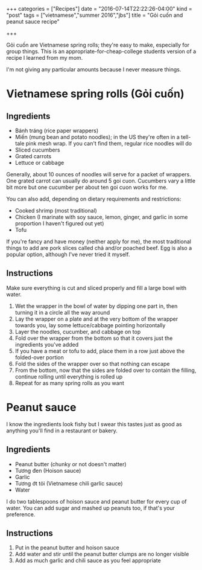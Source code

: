 +++
categories = ["Recipes"]
date = "2016-07-14T22:22:26-04:00"
kind = "post"
tags = ["vietnamese","summer 2016","jbs"]
title = "Gỏi cuốn and peanut sauce recipe"

+++

Gỏi cuốn are Vietnamese spring rolls; they're easy to make, especially for group things. This is an appropriate-for-cheap-college students version of a recipe I learned from my mom.

I'm not giving any particular amounts because I never measure things.<!--more-->

# Vietnamese spring rolls (Gỏi cuốn)

## Ingredients
- Bánh tráng (rice paper wrappers)
- Miến (mung bean and potato noodles); in the US they're often in a tell-tale pink mesh wrap. If you can't find them, regular rice noodles will do
- Sliced cucumbers
- Grated carrots
- Lettuce or cabbage

Generally, about 10 ounces of noodles will serve for a packet of wrappers. One grated carrot can usually do around 5 goi cuon. Cucumbers vary a little bit more but one cucumber per about ten goi cuon works for me.

You can also add, depending on dietary requirements and restrictions:

- Cooked shrimp (most traditional)
- Chicken (I marinate with soy sauce, lemon, ginger, and garlic in some proportion I haven't figured out yet)
- Tofu

If you're fancy and have money (neither apply for me), the most traditional things to add are pork slices called chả and/or poached beef. Egg is also a popular option, although I've never tried it myself.

## Instructions
Make sure everything is cut and sliced properly and fill a large bowl with water.

1. Wet the wrapper in the bowl of water by dipping one part in, then turning it in a circle all the way around
2. Lay the wrapper on a plate and at the very bottom of the wrapper towards you, lay some lettuce/cabbage pointing horizontally
3. Layer the noodles, cucumber, and cabbage on top
4. Fold over the wrapper from the bottom so that it covers just the ingredients you've added
5. If you have a meat or tofu to add, place them in a row just above the folded-over portion
6. Fold the sides of the wrapper over so that nothing can escape
7. From the bottom, now that the sides are folded over to contain the filling, continue rolling until everything is rolled up
8. Repeat for as many spring rolls as you want

# Peanut sauce
I know the ingredients look fishy but I swear this tastes just as good as anything you'll find in a restaurant or bakery.

## Ingredients
- Peanut butter (chunky or not doesn't matter)
- Tương đen (Hoison sauce)
- Garlic
- Tương ớt tỏi (Vietnamese chili garlic sauce)
- Water

I do two tablespoons of hoison sauce and peanut butter for every cup of water. You can add sugar and mashed up peanuts too, if that's your preference.

## Instructions
1. Put in the peanut butter and hoison sauce
2. Add water and stir until the peanut butter clumps are no longer visible
3. Add as much garlic and chili sauce as you feel appropriate